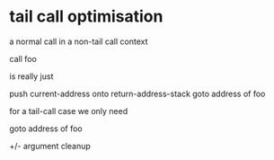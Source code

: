 tail call optimisation
======================

a normal call in a non-tail call context

  call foo

is really just

  push current-address onto return-address-stack
  goto address of foo


for a tail-call case we only need

  goto address of foo


+/- argument cleanup

